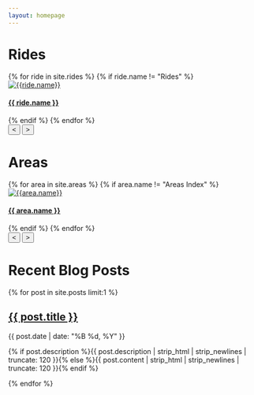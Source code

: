 ```yaml
---
layout: homepage
---
```


<div class="container-fluid">
  <div class="row py-5">
    <div class="col-md-12">
      <h1>Rides</h1>
      <div class="container-fluid">
        <div class="row">
        <div class="MultiCarousel" data-items="1,3,5,6" data-slide="1" id="MultiCarousel"  data-interval="1000">
        <div class="MultiCarousel-inner">
          {% for ride in site.rides %}
            {% if ride.name != "Rides" %}
            <div class="item carouselitem">
              <a href="{{ site.baseurl }}{{ ride.url }}"><img src="{{ site.baseurl }}/images/rides/icon/{{ ride.imagePrefix }}.jpg" alt="{{ride.name}}" class="img-fluid" /></a>
              <h4><a href="{{ site.baseurl }}{{ ride.url }}">{{ ride.name }}</a></h4>
            </div>
            {% endif %}
          {% endfor %}
          </div>
          <button class="btn btn-primary leftLst"><</button>
          <button class="btn btn-primary rightLst">></button>
          </div>
        </div>
      </div>
    </div>
  </div>
</div>

<div class="container-fluid">
  <div class="row py-5">
    <div class="col-md-12">
      <h1>Areas</h1>
      <div class="container-fluid">
        <div class="row">
        <div class="MultiCarousel" data-items="1,3,5,6" data-slide="1" id="MultiCarousel"  data-interval="1000">
        <div class="MultiCarousel-inner">
          {% for area in site.areas %}
            {% if area.name != "Areas Index" %}
            <div class="item carouselitem">
              <a href="{{ site.baseurl }}{{ ride.url }}"><img src="{{ site.baseurl }}/images/areas/icon/{{ area.imagePrefix }}.jpg" alt="{{area.name}}" class="img-fluid" /></a>
              <h4><a href="{{ site.baseurl }}{{ area.url }}">{{ area.name }}</a></h4>
            </div>
            {% endif %}
          {% endfor %}
          </div>
          <button class="btn btn-primary leftLst"><</button>
          <button class="btn btn-primary rightLst">></button>
          </div>
        </div>
      </div>
    </div>
  </div>
</div>

<div class="container-fluid">
  <div class="row py-5">
    <div class="col-md-12">
      <h1>Recent Blog Posts</h1>
      <div class="container-fluid">
        <div class="row">
          {% for post in site.posts limit:1 %}
            <div class="col-md-6">
              <h2><a href="{{ site.url }}{{ post.url }}">{{ post.title }}</a></h2>
              <p class="date"><time datetime="{{ post.date | date_to_xmlschema }}" itemprop="datePublished">{{ post.date | date: "%B %d, %Y" }}</time></p>
              <p class="">{% if post.description %}{{ post.description  | strip_html | strip_newlines | truncate: 120 }}{% else %}{{ post.content | strip_html | strip_newlines | truncate: 120 }}{% endif %}</p>
            </div>
          {% endfor %}
        </div>
      </div>
    </div>
  </div>
</div>